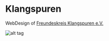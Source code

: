 # Klangspuren
WebDesign of <a href="http://www.konzertreihe-klangspuren.de/">Freundeskreis Klangspuren e.V.</a>

![alt tag](https://image.jimcdn.com/app/cms/image/transf/dimension=407x10000:format=jpg/path/s00c2e0ed39cb90ca/image/i09b60b615bf241a1/version/1459168991/image.jpg)
